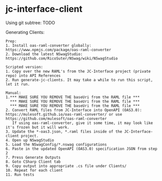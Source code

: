 # jc-interface-client


Using git subtree: 
	TODO

Generating Clients: 

	Prep: 
	1. Install oas-raml-converter globally: https://www.npmjs.com/package/oas-raml-converter 
	2. Download the latest NSwagStudio: https://github.com/RicoSuter/NSwag/wiki/NSwagStudio

	Scripted version:
	1. Copy over the new RAML's from the JC-Interface project (private repo) into API References
	2. Run generate-jc-clients. It may take a while to run this script, let it run.

	Manual: 
	1.*** MAKE SURE YOU REMOVE THE baseUri from the RAML file ***
	  *** MAKE SURE YOU REMOVE THE baseUri from the RAML file ***
	  *** MAKE SURE YOU REMOVE THE baseUri from the RAML file ***
	2. Convert RAML files from JC-Interface into OpenAPI (OAS3.0):  https://mulesoft.github.io/oas-raml-converter/ or use https://github.com/mulesoft/oas-raml-converter
	   If using oas-raml-converter, give it some time, it may look like it's frozen but it will work. 
	3. Update the *-oas3.json, *.raml files inside of the JC-Interface-client project.
	4. Open up NSwagStudio
	5. Load the NSwagConfig/*.nswag configurations
	6. Paste in the updated OpenAPI (OAS3.0) specification JSON from step 2
	7. Press Generate Outputs
	8. Goto CSharp Client tab
	9. Copy output into appropriate .cs file under Clients/
	10. Repeat for each client
	11. Run tests